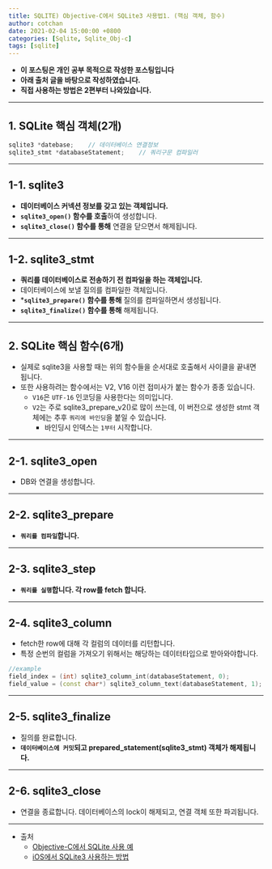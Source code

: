 ```yaml
---
title: SQLITE) Objective-C에서 SQLite3 사용법1. (핵심 객체, 함수)
author: cotchan
date: 2021-02-04 15:00:00 +0800
categories: [Sqlite, Sqlite_Obj-c]
tags: [sqlite]   
---
```


+ **이 포스팅은 개인 공부 목적으로 작성한 포스팅입니다**
+ **아래 출처 글을 바탕으로 작성하였습니다.**
+ **직접 사용하는 방법은 2편부터 나와있습니다.**

---

## 1. SQLite 핵심 객체(2개)

```c++
sqlite3 *datebase;    // 데이터베이스 연결정보
sqlite3_stmt *databaseStatement;    // 쿼리구문 컴파일러
```
---

## 1-1. sqlite3

+ **데이터베이스 커넥션 정보를 갖고 있는 객체입니다.**
+ **`sqlite3_open()` 함수를 호출**하여 생성합니다.
+ **`sqlite3_close()` 함수를 통해** 연결을 닫으면서 해제됩니다.

---

## 1-2. sqlite3_stmt

+ **쿼리를 데이터베이스로 전송하기 전 컴파일을 하는 객체입니다.**
+ 데이터베이스에 보낼 질의를 컴파일한 객체입니다.
+ ***`sqlite3_prepare()` 함수를 통해** 질의를 컴파일하면서 생성됩니다.
+ **`sqlite3_finalize()` 함수를 통해** 해제됩니다.

---

## 2. SQLite 핵심 함수(6개)

+ 실제로 sqlite3을 사용할 때는 위의 함수들을 순서대로 호출해서 사이클을 끝내면 됩니다.
+ 또한 사용하려는 함수에서는 V2, V16 이런 접미사가 붙는 함수가 종종 있습니다.
  + `V16`은 `UTF-16` 인코딩을 사용한다는 의미입니다.
  + `V2`는 주로 sqlite3_prepare_v2()로 많이 쓰는데, 이 버전으로 생성한 stmt 객체에는 추후 `쿼리에 바인딩`을 붙일 수 있습니다.
    + 바인딩시 인덱스는 `1부터` 시작합니다.

---

## 2-1. sqlite3_open

+ DB와 연결을 생성합니다.

---

## 2-2. sqlite3_prepare

+ **`쿼리를 컴파일`합니다.**

---

## 2-3. sqlite3_step

+ **`쿼리를 실행`합니다. 각 row를 fetch 합니다.**

---

## 2-4. sqlite3_column

+ fetch한 row에 대해 각 컬럼의 데이터를 리턴합니다.
+ 특정 순번의 컬럼을 가져오기 위해서는 해당하는 데이터타입으로 받아와야합니다. 

```c++
//example
field_index = (int) sqlite3_column_int(databaseStatement, 0);
field_value = (const char*) sqlite3_column_text(databaseStatement, 1);
```

---

## 2-5. sqlite3_finalize

+ 질의를 완료합니다.
+ **`데이터베이스에 커밋`되고 prepared_statement(sqlite3_stmt) 객체가 해제됩니다.**

---

## 2-6. sqlite3_close

+ 연결을 종료합니다. 데이터베이스의 lock이 해제되고, 연결 객체 또한 파괴됩니다. 

---

+ 출처
  + [Objective-C에서 SQLite 사용 예](https://tapito.tistory.com/613)
  + [iOS에서 SQLite3 사용하는 방법](https://soooprmx.com/archives/4656)
